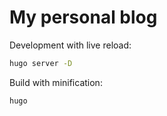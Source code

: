 # My personal blog

Development with live reload:

```bash
hugo server -D
```

Build with minification:

```bash
hugo
```

